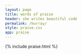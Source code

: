 ```yaml
---
layout: page
title: words of praise		
header: she writes beautiful code
permalink: /hurray/
style: praise.css
app: praise
---
```




{% include praise.html %}
